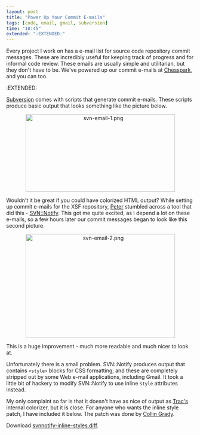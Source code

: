 ```yaml
---
layout: post
title: "Power Up Your Commit E-mails"
tags: [code, email, gmail, subversion]
time: "10:45"
extended: ":EXTENDED:"
---
```


Every project I work on has a e-mail list for source code repository commit messages.  These are incredibly useful for keeping track of progress and for informal code review.  These emails are usually simple and utilitarian, but they don't have to be.  We've powered up our commit e-mails at [Chesspark](http://www.chesspark.com/), and you can too.

:EXTENDED:

[Subversion](http://subversion.tigris.org) comes with scripts that generate commit e-mails.  These scripts produce basic output that looks something like the picture below.

<center><a href="http://metajack.im//svn-email-1.png"><img src="http://metajack.im//svn-email-1.png" alt="svn-email-1.png" border="0" width="400" height="208" /></a></center>

Wouldn't it be great if you could have colorized HTML output?  While setting up commit e-mails for the XSF repository, [Peter](http://stpeter.im) stumbled across a tool that did this - [SVN::Notify](http://search.cpan.org/dist/SVN-Notify/).  This got me quite excited, as I depend a lot on these e-mails, so a few hours later our commit messages began to look like this second picture.

<center><a href="http://metajack.im//svn-email-2.png"><img src="http://metajack.im//svn-email-2.png" alt="svn-email-2.png" border="0" width="400" height="278" /></a></center>

This is a huge improvement - much more readable and much nicer to look at.

Unfortunately there is a small problem.  SVN::Notify produces output that contains `<style>` blocks for CSS formatting, and these are completely stripped out by some Web e-mail applications, including Gmail.  It took a little bit of hackery to modify SVN::Notify to use inline `style` attributes instead.

My only complaint so far is that it doesn't have as nice of output as [Trac's](http://trac.edgewall.com) internal colorizer, but it is close.  For anyone who wants the inline style patch, I have included it below.  The patch was done by [Collin Grady](http://collingrady.wordpress.com/).

Download <a href="http://metajack.im/patches/svnnotify-inline-styles.diff" title="svnnotify-inline-styles.diff">svnnotify-inline-styles.diff</a>.

